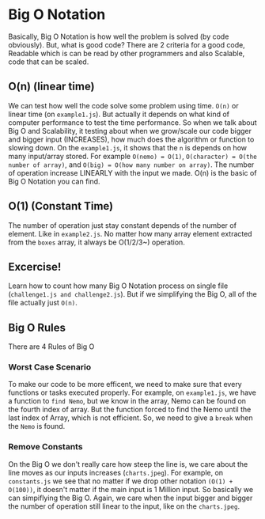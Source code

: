 # Big O Notation

Basically, Big O Notation is how well the problem is solved (by code obviously). But, what is good code?
There are 2 criteria for a good code, Readable which is can be read by other programmers and also Scalable, code that can be scaled.

## O(n) (linear time)

We can test how well the code solve some problem using time. `O(n)` or linear time (on `example1.js`). But actually it depends on what kind of computer performance to test the time performance.
So when we talk about Big O and Scalability, it testing about when we grow/scale our code bigger and bigger input (INCREASES), how much does the algorithm or function to slowing down.
On the `example1.js`, it shows that the `n` is depends on how many input/array stored. For example `O(nemo) = O(1)`, `O(character) = O(the number of array)`, and `O(big) = O(how many number on array)`. The number of operation increase LINEARLY with the input we made.
O(n) is the basic of Big O Notation you can find.

## O(1) (Constant Time)

The number of operation just stay constant depends of the number of element. Like in `example2.js`. No matter how many array element extracted from the `boxes` array, it always be O(1/2/3~) operation.

## Excercise!

Learn how to count how many Big O Notation process on single file (`challenge1.js and challenge2.js`).
But if we simplifying the Big O, all of the file actually just `O(n)`.

## Big O Rules

There are 4 Rules of Big O

### Worst Case Scenario

To make our code to be more efficent, we need to make sure that every functions or tasks executed properly.
For example, on `example1.js`, we have a function to `find Nemo`, but we know in the array, Nemo can be found on the fourth index of array. But the function forced to find the Nemo until the last index of Array, which is not efficient. So, we need to give a `break` when the `Nemo` is found.

### Remove Constants

On the Big O we don't really care how steep the line is, we care about the line moves as our inputs increases (`charts.jpeg`). For example, on `constants.js` we see that no matter if we drop other notation `(O(1) + O(100))`, it doesn't matter if the main input is 1 Million input. So basically we can simpiflying the Big O. Again, we care when the input bigger and bigger the number of operation still linear to the input, like on the `charts.jpeg`.
